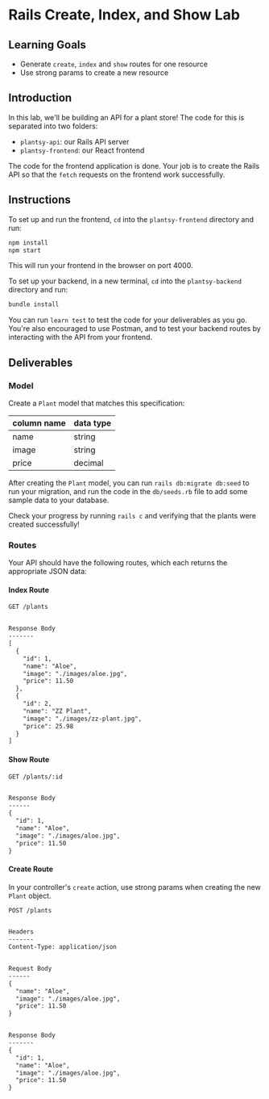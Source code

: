 # Rails Create, Index, and Show Lab

## Learning Goals

- Generate `create`, `index` and `show` routes for one resource
- Use strong params to create a new resource

## Introduction

In this lab, we'll be building an API for a plant store! The code for this is
separated into two folders:

- `plantsy-api`: our Rails API server
- `plantsy-frontend`: our React frontend

The code for the frontend application is done. Your job is to create the Rails
API so that the `fetch` requests on the frontend work successfully.

## Instructions

To set up and run the frontend, `cd` into the `plantsy-frontend` directory and
run:

```sh
npm install
npm start
```

This will run your frontend in the browser on port 4000.

To set up your backend, in a new terminal, `cd` into the `plantsy-backend`
directory and run:

```sh
bundle install
```

You can run `learn test` to test the code for your deliverables as you go.
You're also encouraged to use Postman, and to test your backend routes by
interacting with the API from your frontend.

## Deliverables

### Model

Create a `Plant` model that matches this specification:

| column name | data type |
| ----------- | --------- |
| name        | string    |
| image       | string    |
| price       | decimal   |

After creating the `Plant` model, you can run `rails db:migrate db:seed` to run
your migration, and run the code in the `db/seeds.rb` file to add some sample
data to your database.

Check your progress by running `rails c` and verifying that the plants were
created successfully!

### Routes

Your API should have the following routes, which each returns the appropriate
JSON data:

#### Index Route

```txt
GET /plants


Response Body
-------
[
  {
    "id": 1,
    "name": "Aloe",
    "image": "./images/aloe.jpg",
    "price": 11.50
  },
  {
    "id": 2,
    "name": "ZZ Plant",
    "image": "./images/zz-plant.jpg",
    "price": 25.98
  }
]
```

#### Show Route

```txt
GET /plants/:id


Response Body
------
{
  "id": 1,
  "name": "Aloe",
  "image": "./images/aloe.jpg",
  "price": 11.50
}
```

#### Create Route

In your controller's `create` action, use strong params when creating the new
`Plant` object.

```txt
POST /plants


Headers
-------
Content-Type: application/json


Request Body
------
{
  "name": "Aloe",
  "image": "./images/aloe.jpg",
  "price": 11.50
}


Response Body
-------
{
  "id": 1,
  "name": "Aloe",
  "image": "./images/aloe.jpg",
  "price": 11.50
}
```
